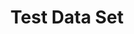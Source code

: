 ---
schema: default
title: Test Data Set
organization: Sample Department
notes: ''
resources:
  - name: Wake County Census Tracts
    url: 'https://data.world/datascienchris/wake-tracts-topojson'
    format: csv
license: 'https://creativecommons.org/licenses/by-sa/4.0/'
category:
  - Economy
maintainer: ''
maintainer_email: ''
---